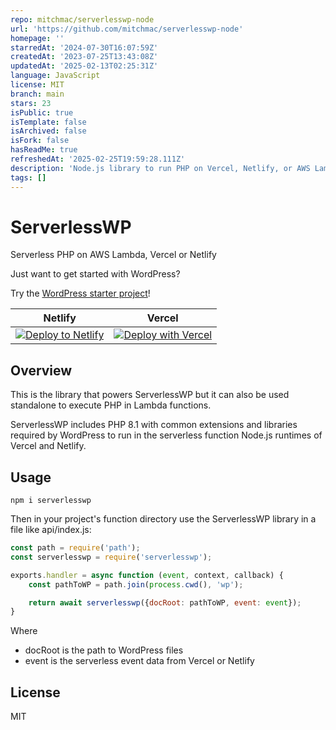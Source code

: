 ```yaml
---
repo: mitchmac/serverlesswp-node
url: 'https://github.com/mitchmac/serverlesswp-node'
homepage: ''
starredAt: '2024-07-30T16:07:59Z'
createdAt: '2023-07-25T13:43:08Z'
updatedAt: '2025-02-13T02:25:31Z'
language: JavaScript
license: MIT
branch: main
stars: 23
isPublic: true
isTemplate: false
isArchived: false
isFork: false
hasReadMe: true
refreshedAt: '2025-02-25T19:59:28.111Z'
description: 'Node.js library to run PHP on Vercel, Netlify, or AWS Lambda'
tags: []
---
```


# ServerlessWP
Serverless PHP on AWS Lambda, Vercel or Netlify

Just want to get started with WordPress?

Try the [WordPress starter project](https://github.com/mitchmac/serverlesswp)!

| Netlify | Vercel |
| --- | --- |
| [![Deploy to Netlify](https://www.netlify.com/img/deploy/button.svg)](https://app.netlify.com/start/deploy?repository=https://github.com/mitchmac/serverlesswp) |[![Deploy with Vercel](https://vercel.com/button)](https://vercel.com/new/clone?repository-url=https%3A%2F%2Fgithub.com%2Fmitchmac%2Fserverlesswp) |


## Overview

This is the library that powers ServerlessWP but it can also be used standalone to execute PHP in Lambda functions.

ServerlessWP includes PHP 8.1 with common extensions and libraries required by WordPress to run in the serverless function Node.js runtimes of Vercel and Netlify.

## Usage
```
npm i serverlesswp
```

Then in your project's function directory use the ServerlessWP library in a file like api/index.js:

```javascript
const path = require('path');
const serverlesswp = require('serverlesswp');

exports.handler = async function (event, context, callback) {
    const pathToWP = path.join(process.cwd(), 'wp');

    return await serverlesswp({docRoot: pathToWP, event: event});
}
```

Where

* docRoot is the path to WordPress files
* event is the serverless event data from Vercel or Netlify

## License
MIT
